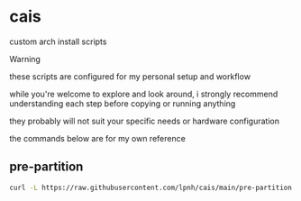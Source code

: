 # cais

custom arch install scripts

> [!WARNING]
> these scripts are configured for my personal setup and workflow
>
> while you're welcome to explore and look around, i strongly recommend
> understanding each step before copying or running anything
>
> they probably will not suit your specific needs or hardware configuration
>
> the commands below are for my own reference

## pre-partition

```sh
curl -L https://raw.githubusercontent.com/lpnh/cais/main/pre-partition.sh | bash
```
